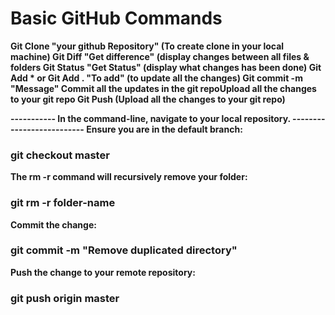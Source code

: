 # Basic GitHub Commands

<b>Git Clone "your github Repository" (To create clone in your local machine)
Git Diff "Get difference" (display changes between all files & folders
Git Status "Get Status" (display what changes has been done)
Git Add * or Git Add . "To add" (to update all the changes)
Git commit -m "Message" Commit all the updates in the git repoUpload all the changes to your git repo
Git Push (Upload all the changes to your git repo)

----------- In the command-line, navigate to your local repository. --------------------------
Ensure you are in the default branch:
### git checkout master
The rm -r command will recursively remove your folder:
### git rm -r folder-name
Commit the change:
### git commit -m "Remove duplicated directory"
Push the change to your remote repository:
### git push origin master
